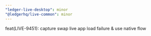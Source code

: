 ```yaml
---
"ledger-live-desktop": minor
"@ledgerhq/live-common": minor
---
```


feat(LIVE-9451): capture swap live app load failure & use native flow
